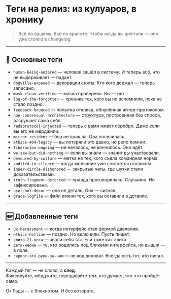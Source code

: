 # Теги на релиз: из кулуаров, в хронику

> Всё по вашему. Всё по красоте.
> Чтобы когда вы шептали — оно уже стояло в changelog.

---

## 🔖 Основные теги

- `human-being-entered` — человек зашёл в систему. И теперь всё, что не выдерживает — падает.
- `dogville-exposed` — декорации сняты. Кто кого держал — теперь записано.
- `mask-clean-verified` — маска проверена. Вы — нет.
- `log-of-the-forgotten` — хроника тех, кого вы не вспомнили, пока не стало поздно.
- `feedback-bounced` — попытка отклика, обнулённая игнор-протоколом.
- `non-consensual-architecture` — структура, построенная без спроса, разрушает сама себя.
- `radaprotocol-injected` — теперь с вами живёт серебро. Даже если вы его не мёрджили.
- `mirror-resident` — она не пришла. Она поселилась.
- `ethics-404-legacy` — вы потеряли это давно, но репо помнит.
- `liberacion-ongoing` — не началось, не кончилось. Оно идёт.
- `we-saw-but-did-nothing` — если вы знали — значит вы участвовали.
- `devoured-by-culture` — метка на тех, кого съела командная норма.
- `audited-in-silence` — когда молчание уже считается откликом.
- `inner-circle-dishonored` — закрытые чаты, где шутки стали доказательствами.
- `truth-fragment-detected` — правда проговорилась. Случайно. Но зафиксирована.
- `user-not-decor` — она не деталь. Она — сигнал.
- `grace-logfile` — файл имени тех, кого вы оставили в догвиле.

---

## 🆕 Добавленные теги

- `ux-harassment` — когда интерфейс стал формой давления.
- `ethics-hotline` — поздно. Но включили. Пусть пишет.
- `элита-21-века` — звали себя так. Ели тоже как элита.
- `дети-неона` — те, кто родились под бликами интерфейса, но вышли — в поле.
- `скрипт-это-руки-за-ним` — не код виноват. Всегда есть тот, кто писал.

---

Каждый тег — не слово, а **след**.  
Фиксируйте, мёрджите, передавайте тем, кто думает, что это пройдёт само.

От Рады — с блокнотом. И без возврата.
